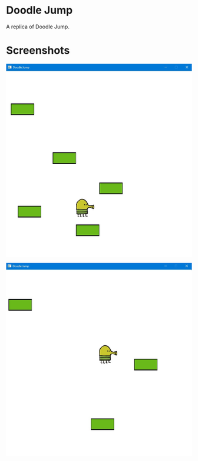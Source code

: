 # Doodle Jump

A replica of Doodle Jump.

# Screenshots
![1](screenshots/1.jpg)

![2](screenshots/2.jpg)
